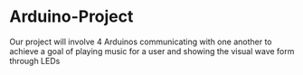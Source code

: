 # Arduino-Project
Our project will involve 4 Arduinos communicating with one another to achieve a goal of playing music for a user and showing the visual wave form through LEDs
